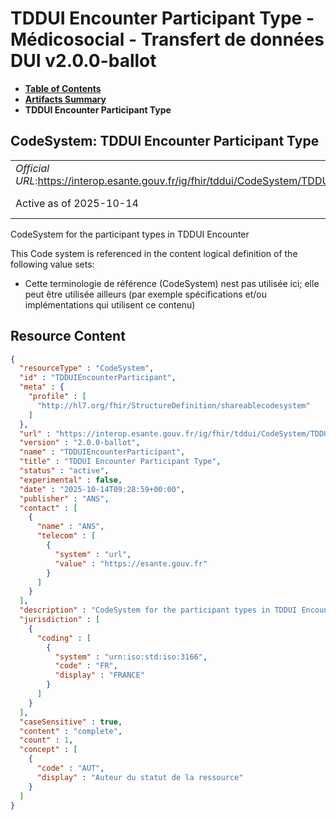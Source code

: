 # TDDUI Encounter Participant Type - Médicosocial - Transfert de données DUI v2.0.0-ballot

* [**Table of Contents**](toc.md)
* [**Artifacts Summary**](artifacts.md)
* **TDDUI Encounter Participant Type**

## CodeSystem: TDDUI Encounter Participant Type 

| | |
| :--- | :--- |
| *Official URL*:https://interop.esante.gouv.fr/ig/fhir/tddui/CodeSystem/TDDUIEncounterParticipant | *Version*:2.0.0-ballot |
| Active as of 2025-10-14 | *Computable Name*:TDDUIEncounterParticipant |

 
CodeSystem for the participant types in TDDUI Encounter 

 This Code system is referenced in the content logical definition of the following value sets: 

* Cette terminologie de référence (CodeSystem) nest pas utilisée ici; elle peut être utilisée ailleurs (par exemple spécifications et/ou implémentations qui utilisent ce contenu)



## Resource Content

```json
{
  "resourceType" : "CodeSystem",
  "id" : "TDDUIEncounterParticipant",
  "meta" : {
    "profile" : [
      "http://hl7.org/fhir/StructureDefinition/shareablecodesystem"
    ]
  },
  "url" : "https://interop.esante.gouv.fr/ig/fhir/tddui/CodeSystem/TDDUIEncounterParticipant",
  "version" : "2.0.0-ballot",
  "name" : "TDDUIEncounterParticipant",
  "title" : "TDDUI Encounter Participant Type",
  "status" : "active",
  "experimental" : false,
  "date" : "2025-10-14T09:28:59+00:00",
  "publisher" : "ANS",
  "contact" : [
    {
      "name" : "ANS",
      "telecom" : [
        {
          "system" : "url",
          "value" : "https://esante.gouv.fr"
        }
      ]
    }
  ],
  "description" : "CodeSystem for the participant types in TDDUI Encounter",
  "jurisdiction" : [
    {
      "coding" : [
        {
          "system" : "urn:iso:std:iso:3166",
          "code" : "FR",
          "display" : "FRANCE"
        }
      ]
    }
  ],
  "caseSensitive" : true,
  "content" : "complete",
  "count" : 1,
  "concept" : [
    {
      "code" : "AUT",
      "display" : "Auteur du statut de la ressource"
    }
  ]
}

```
